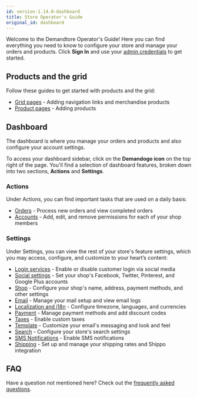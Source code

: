 ```yaml
---
id: version-1.14.0-dashboard
title: Store Operator's Guide
original_id: dashboard
---
```


Welcome to the Demandtore Operator's Guide! Here you can find everything you need to know to configure your store and manage your orders and products. Click **Sign In** and use your [admin credentials](https://docs.reactioncommerce.com/reaction-docs/trunk/installation) to get started.

## Products and the grid

Follow these guides to get started with products and the grid:

- [Grid pages](navigation-bar-and-grid.md) - Adding navigation links and merchandise products
- [Product pages](products.md) - Adding products

## Dashboard

The dashboard is where you manage your orders and products and also configure your account settings.

To access your dashboard sidebar, click on the **Demandogo icon** on the top right of the page. You'll find a selection of dashboard features, broken down into two sections, **Actions** and **Settings**.

### Actions

Under Actions, you can find important tasks that are used on a daily basis:

- [Orders](orders-admin.md) - Process new orders and view completed orders
- [Accounts](accounts.md) - Add, edit, and remove permissions for each of your shop members

### Settings

Under Settings, you can view the rest of your store's feature settings, which you may access, configure, and customize to your heart’s content:

- [Login services](login-auth-services.md) - Enable or disable customer login via social media
- [Social settings](social-settings.md) - Set your shop's Facebook, Twitter, Pinterest, and Google Plus accounts
- [Shop](shop-admin.md) - Configure your shop's name, address, payment methods, and other settings
- [Email](email-admin.md) - Manage your mail setup and view email logs
- [Localization and i18n](localization-and-i18n.md) - Configure timezone, languages, and currencies
- [Payment](payment.md) - Manage payment methods and add discount codes
- [Taxes](tax.md) - Enable custom taxes
- [Template](template.md) - Customize your email's messaging and look and feel
- [Search](search.md) - Configure your store's search settings
- [SMS Notifications](sms-notifications.md) - Enable SMS notifications
- [Shipping](shipping-admin.md) - Set up and manage your shipping rates and Shippo integration

## FAQ

Have a question not mentioned here? Check out the [frequently asked questions](faqs.md).
